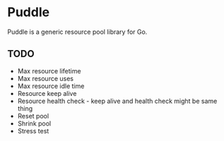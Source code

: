 # Puddle

Puddle is a generic resource pool library for Go.

## TODO

* Max resource lifetime
* Max resource uses
* Max resource idle time
* Resource keep alive
* Resource health check - keep alive and health check might be same thing
* Reset pool
* Shrink pool
* Stress test
